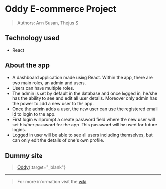 # Oddy E-commerce Project 
> Authors: Ann Susan, Thejus S

## Technology used
  * React

## About the app
  * A dashboard application made using React. Within the app, there are two main roles, an admin and users. 
  * Users can have multiple roles.
  * The admin is set by default in the database and once logged in, he/she has the ability to see and edit all user details. Moreover only admin has the power to add a new user to the app.
  * Once the admin adds a user, the new user can use the registered email id to login to the app.
  * First login will prompt a create password field where the new user will set his/her password for the app. This password will be used for future logins.
  * Logged in user will be able to see all users including themselves, but can only edit the details of one's own profile.


## Dummy site
> [Oddy](https://ann-qb.github.io/dashboard){:target="_blank"}
---
> For more information visit the [wiki](https://github.com/ann-qb/dashboard/wiki)
